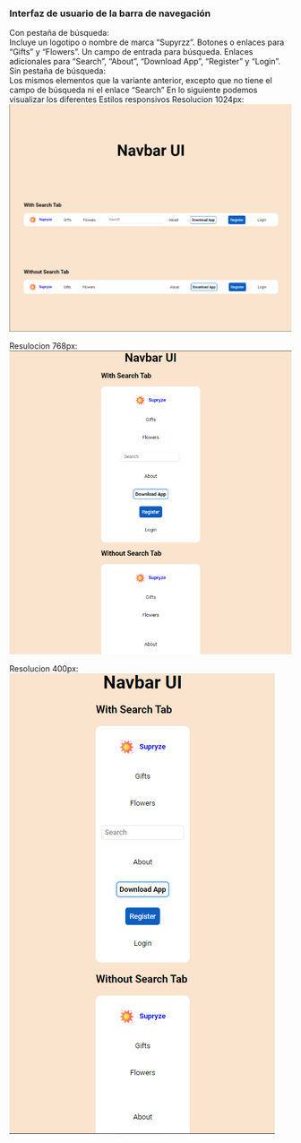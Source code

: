 ### Interfaz de usuario de la barra de navegación
  
Con pestaña de búsqueda:<br>
Incluye un logotipo o nombre de marca “Supyrzz”.
Botones o enlaces para “Gifts” y “Flowers”.
Un campo de entrada para búsqueda.
Enlaces adicionales para “Search”, “About”, “Download App”, “Register” y “Login”.<br>
Sin pestaña de búsqueda:<br>
Los mismos elementos que la variante anterior, excepto que no tiene el campo de búsqueda ni el enlace “Search”
En lo siguiente podemos visualizar los diferentes Estilos responsivos
Resolucion 1024px:
<img src="img/Captura-1.png">
  
Resulocion 768px:
<img src="img/Captura-2.png">
  
Resolucion 400px: <br>
<img src="img/Captura-3.png"> 
